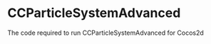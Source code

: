 CCParticleSystemAdvanced
========================

The code required to run CCParticleSystemAdvanced for Cocos2d